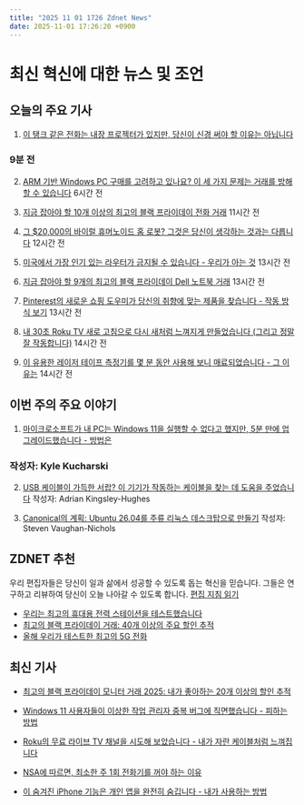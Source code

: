 ```yaml
---
title: "2025 11 01 1726 Zdnet News"
date: 2025-11-01 17:26:20 +0900
---
```


# 최신 혁신에 대한 뉴스 및 조언
## 오늘의 주요 기사 

1. [이 탱크 같은 전화는 내장 프로젝터가 있지만, 당신이 신경 써야 할 이유는 아닙니다](https://www.zdnet.com/article/this-tank-of-a-phone-has-a-built-in-projector-but-thats-not-why-you-should-care-about-it/)  
### 9분 전 

2. [ARM 기반 Windows PC 구매를 고려하고 있나요? 이 세 가지 문제는 거래를 방해할 수 있습니다](https://www.zdnet.com/article/thinking-of-buying-an-arm-based-windows-pc-these-three-issues-might-be-dealbreakers/) 6시간 전 

3. [지금 잡아야 할 10개 이상의 최고의 블랙 프라이데이 전화 거래](https://www.zdnet.com/article/best-early-black-friday-phone-deals-2025/) 11시간 전 

4. [그 $20,000의 바이럴 휴머노이드 홈 로봇? 그것은 당신이 생각하는 것과는 다릅니다](https://www.zdnet.com/article/that-20000-viral-humanoid-home-robot-its-not-what-it-seems/) 12시간 전 

5. [미국에서 가장 인기 있는 라우터가 금지될 수 있습니다 - 우리가 아는 것](https://www.zdnet.com/home-and-office/networking/americas-favorite-router-might-soon-by-banned-in-the-us-heres-what-we-know/) 13시간 전 

6. [지금 잡아야 할 9개의 최고의 블랙 프라이데이 Dell 노트북 거래](https://www.zdnet.com/article/best-early-black-friday-dell-deals-2025/) 13시간 전 

7. [Pinterest의 새로운 쇼핑 도우미가 당신의 취향에 맞는 제품을 찾습니다 - 작동 방식 보기](https://www.zdnet.com/article/pinterests-new-shopping-assistant-finds-products-to-fit-your-tastes-see-how-it-works/) 13시간 전 

8. [내 30초 Roku TV 새로 고침으로 다시 새처럼 느껴지게 만들었습니다 (그리고 정말 잘 작동합니다)](https://www.zdnet.com/home-and-office/home-entertainment/my-30-second-roku-tv-refresh-that-makes-it-feel-brand-new-again-and-it-works-like-a-charm/) 14시간 전 

9. [이 유용한 레이저 테이프 측정기를 몇 분 동안 사용해 보니 매료되었습니다 - 그 이유는](https://www.zdnet.com/home-and-office/using-this-handy-laser-tape-measure-for-only-a-few-minutes-had-me-hooked-heres-why/) 14시간 전 

## 이번 주의 주요 이야기 

1. [마이크로소프트가 내 PC는 Windows 11을 실행할 수 없다고 했지만, 5분 만에 업그레이드했습니다 - 방법은](https://www.zdnet.com/article/microsoft-said-my-pc-couldnt-run-windows-11-but-i-upgraded-in-5-minutes-anyway-heres-how/)  
### 작성자: Kyle Kucharski 

2. [USB 케이블이 가득한 서랍? 이 기기가 작동하는 케이블을 찾는 데 도움을 주었습니다](https://www.zdnet.com/article/drawer-full-of-usb-cables-this-gadget-helped-me-find-the-ones-that-work/) 작성자: Adrian Kingsley-Hughes 

3. [Canonical의 계획: Ubuntu 26.04를 주류 리눅스 데스크탑으로 만들기](https://www.zdnet.com/article/inside-canonicals-plan-to-make-ubuntu-26-04-the-linux-desktop-that-finally-goes-mainstream/) 작성자: Steven Vaughan-Nichols

## ZDNET 추천 
우리 편집자들은 당신이 일과 삶에서 성공할 수 있도록 돕는 혁신을 믿습니다. 그들은 연구하고 리뷰하여 당신이 오늘 나아갈 수 있도록 합니다. [편집 지침 읽기](https://www.zdnet.com/editorial-guidelines/)  

- [우리는 최고의 휴대용 전력 스테이션을 테스트했습니다](https://www.zdnet.com/home-and-office/energy/we-put-the-best-portable-power-stations-to-the-test-heres-which-ones-provide-the-most-power/)  
- [최고의 블랙 프라이데이 거래: 40개 이상의 주요 할인 추적](https://www.zdnet.com/article/best-early-black-friday-deals-2025/)  
- [올해 우리가 테스트한 최고의 5G 전화](https://www.zdnet.com/article/best-5g-phones/)  

## 최신 기사 
- [최고의 블랙 프라이데이 모니터 거래 2025: 내가 좋아하는 20개 이상의 할인 추적](https://www.zdnet.com/home-and-office/best-early-black-friday-monitor-deals-2025/)  

- [Windows 11 사용자들이 이상한 작업 관리자 중복 버그에 직면했습니다 - 피하는 방법](https://www.zdnet.com/article/windows-11-users-hit-with-bizarre-task-manager-duplication-bug-heres-how-to-avoid-it/)  
- [Roku의 무료 라이브 TV 채널을 시도해 보았습니다 - 내가 자란 케이블처럼 느껴집니다](https://www.zdnet.com/home-and-office/home-entertainment/i-finally-tried-rokus-free-live-tv-channels-and-it-feels-like-the-cable-i-grew-up-with/)  
- [NSA에 따르면, 최소한 주 1회 전화기를 꺼야 하는 이유](https://www.zdnet.com/article/why-you-should-power-off-your-phone-at-least-once-a-week-according-to-the-nsa/)  
- [이 숨겨진 iPhone 기능은 개인 앱을 완전히 숨깁니다 - 내가 사용하는 방법](https://www.zdnet.com/article/this-hidden-iphone-feature-keeps-your-private-apps-completely-out-of-sight-how-i-use-it/)
